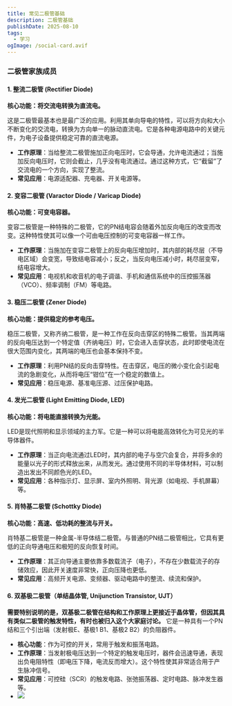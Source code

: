 ```yaml
---
title: 常见二极管基础
description: 二极管基础
publishDate: 2025-08-10
tags:
  - 学习
ogImage: /social-card.avif
---
```

### 二极管家族成员

#### 1. 整流二极管 (Rectifier Diode)

**核心功能：将交流电转换为直流电。**

这是二极管最基本也是最广泛的应用。利用其单向导电的特性，可以将方向和大小不断变化的交流电，转换为方向单一的脉动直流电。它是各种电源电路中的关键元件，为电子设备提供稳定可靠的直流电源。

* **工作原理**：当给整流二极管施加正向电压时，它会导通，允许电流通过；当施加反向电压时，它则会截止，几乎没有电流通过。通过这种方式，它“截留”了交流电的一个方向，实现了整流。
* **常见应用**：电源适配器、充电器、开关电源等。

#### 2. 变容二极管 (Varactor Diode / Varicap Diode)

**核心功能：可变电容器。**

变容二极管是一种特殊的二极管，它的PN结电容会随着外加反向电压的改变而改变。这种特性使其可以像一个可由电压控制的可变电容器一样工作。

* **工作原理**：当施加在变容二极管上的反向电压增加时，其内部的耗尽层（不导电区域）会变宽，导致结电容减小；反之，当反向电压减小时，耗尽层变窄，结电容增大。
* **常见应用**：电视机和收音机的电子调谐、手机和通信系统中的压控振荡器（VCO）、频率调制（FM）等电路。

#### 3. 稳压二极管 (Zener Diode)

**核心功能：提供稳定的参考电压。**

稳压二极管，又称齐纳二极管，是一种工作在反向击穿区的特殊二极管。当其两端的反向电压达到一个特定值（齐纳电压）时，它会进入击穿状态，此时即使电流在很大范围内变化，其两端的电压也会基本保持不变。

* **工作原理**：利用PN结的反向击穿特性。在击穿区，电压的微小变化会引起电流的急剧变化，从而将电压“钳位”在一个稳定的数值上。
* **常见应用**：稳压电源、基准电压源、过压保护电路。

#### 4. 发光二极管 (Light Emitting Diode, LED)

**核心功能：将电能直接转换为光能。**

LED是现代照明和显示领域的主力军。它是一种可以将电能高效转化为可见光的半导体器件。

* **工作原理**：当正向电流通过LED时，其内部的电子与空穴会复合，并将多余的能量以光子的形式释放出来，从而发光。通过使用不同的半导体材料，可以制造出发出不同颜色光的LED。
* **常见应用**：各种指示灯、显示屏、室内外照明、背光源（如电视、手机屏幕）等。

#### 5. 肖特基二极管 (Schottky Diode)

**核心功能：高速、低功耗的整流与开关。**

肖特基二极管是一种金属-半导体结二极管。与普通的PN结二极管相比，它具有更低的正向导通电压和极短的反向恢复时间。

* **工作原理**：其正向导通主要依靠多数载流子（电子），不存在少数载流子的存储效应，因此开关速度非常快，正向压降也更低。
* **常见应用**：高频开关电源、变频器、驱动电路中的整流、续流和保护。

#### 6. 双基极二极管（单结晶体管, Unijunction Transistor, UJT）

**需要特别说明的是，双基极二极管在结构和工作原理上更接近于晶体管，但因其具有类似二极管的触发特性，有时也被归入这个大家庭讨论。** 它是一种具有一个PN结和三个引出端（发射极E、基极1 B1、基极2 B2）的负阻器件。

* **核心功能**：作为可控的开关，常用于触发和振荡电路。
* **工作原理**：当发射极电压达到一个特定的触发电压时，器件会迅速导通，表现出负电阻特性（即电压下降，电流反而增大）。这个特性使其非常适合用于产生脉冲信号。
* **常见应用**：可控硅（SCR）的触发电路、张弛振荡器、定时电路、脉冲发生器等。
* ![](/assets/images/1000013890.jpg)
